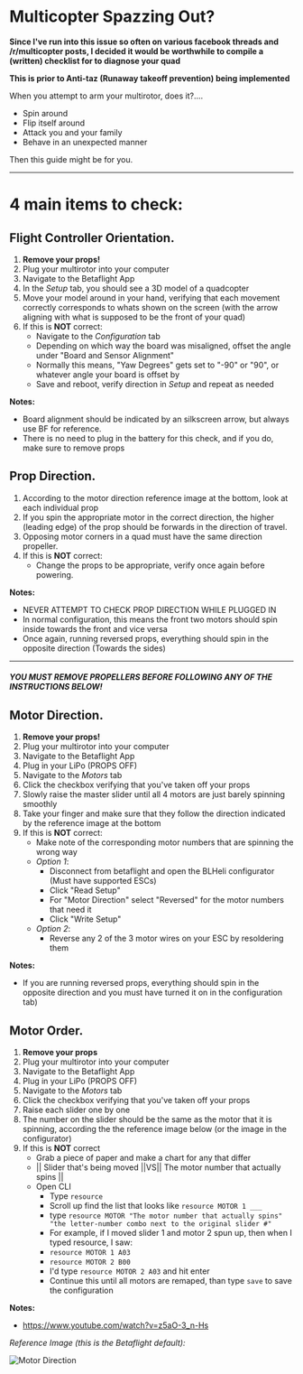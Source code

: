 # Multicopter Spazzing Out?

**Since I've run into this issue so often on various facebook threads and /r/multicopter posts, I decided it would be worthwhile to compile a (written) checklist for to diagnose your quad**

**This is prior to Anti-taz (Runaway takeoff prevention) being implemented**

When you attempt to arm your multirotor, does it?....

- Spin around
- Flip itself around
- Attack you and your family
- Behave in an unexpected manner

Then this guide might be for you.

---

# 4 main items to check:

## Flight Controller Orientation.

1. **Remove your props!**
2. Plug your multirotor into your computer
3. Navigate to the Betaflight App
4. In the _Setup_ tab, you should see a 3D model of a quadcopter
5. Move your model around in your hand, verifying that each movement correctly corresponds to whats shown on the screen (with the arrow aligning with what is supposed to be the front of your quad)
6. If this is **NOT** correct:
   - Navigate to the _Configuration_ tab
   - Depending on which way the board was misaligned, offset the angle under "Board and Sensor Alignment"
   - Normally this means, "Yaw Degrees" gets set to "-90" or "90", or whatever angle your board is offset by
   - Save and reboot, verify direction in _Setup_ and repeat as needed

**Notes:**

- Board alignment should be indicated by an silkscreen arrow, but always use BF for reference.
- There is no need to plug in the battery for this check, and if you do, make sure to remove props

## Prop Direction.

1. According to the motor direction reference image at the bottom, look at each individual prop
2. If you spin the appropriate motor in the correct direction, the higher (leading edge) of the prop should be forwards in the direction of travel.
3. Opposing motor corners in a quad must have the same direction propeller.
4. If this is **NOT** correct:
   - Change the props to be appropriate, verify once again before powering.

**Notes:**

- NEVER ATTEMPT TO CHECK PROP DIRECTION WHILE PLUGGED IN
- In normal configuration, this means the front two motors should spin inside towards the front and vice versa
- Once again, running reversed props, everything should spin in the opposite direction (Towards the sides)

---

##### YOU MUST REMOVE PROPELLERS BEFORE FOLLOWING ANY OF THE INSTRUCTIONS BELOW!

## Motor Direction.

1. **Remove your props!**
1. Plug your multirotor into your computer
1. Navigate to the Betaflight App
1. Plug in your LiPo (PROPS OFF)
1. Navigate to the _Motors_ tab
1. Click the checkbox verifying that you've taken off your props
1. Slowly raise the master slider until all 4 motors are just barely spinning smoothly
1. Take your finger and make sure that they follow the direction indicated by the reference image at the bottom
1. If this is **NOT** correct:
   - Make note of the corresponding motor numbers that are spinning the wrong way
   - _Option 1_:
     - Disconnect from betaflight and open the BLHeli configurator (Must have supported ESCs)
     - Click "Read Setup"
     - For "Motor Direction" select "Reversed" for the motor numbers that need it
     - Click "Write Setup"
   - _Option 2_:
     - Reverse any 2 of the 3 motor wires on your ESC by resoldering them

**Notes:**

- If you are running reversed props, everything should spin in the opposite direction and you must have turned it on in the configuration tab)

## Motor Order.

1. **Remove your props**
2. Plug your multirotor into your computer
3. Navigate to the Betaflight App
4. Plug in your LiPo (PROPS OFF)
5. Navigate to the _Motors_ tab
6. Click the checkbox verifying that you've taken off your props
7. Raise each slider one by one
8. The number on the slider should be the same as the motor that it is spinning, according the the reference image below (or the image in the configurator)
9. If this is **NOT** correct
   - Grab a piece of paper and make a chart for any that differ
   - || Slider that's being moved ||VS|| The motor number that actually spins ||
   - Open CLI
     - Type `resource`
     - Scroll up find the list that looks like `resource MOTOR 1 ___`
     - type `resource MOTOR "The motor number that actually spins" "the letter-number combo next to the original slider #"`
     - For example, if I moved slider 1 and motor 2 spun up, then when I typed resource, I saw:
     - `resource MOTOR 1 A03`
     - `resource MOTOR 2 B00`
     - I'd type `resource MOTOR 2 A03` and hit enter
     - Continue this until all motors are remaped, than type `save` to save the configuration

**Notes:**

- https://www.youtube.com/watch?v=z5aO-3_n-Hs

_Reference Image (this is the Betaflight default):_

![Motor Direction](/img/betaflight/quad_x.svg)
